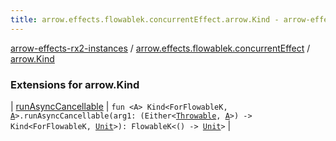 ```yaml
---
title: arrow.effects.flowablek.concurrentEffect.arrow.Kind - arrow-effects-rx2-instances
---
```


[arrow-effects-rx2-instances](../../index.html) / [arrow.effects.flowablek.concurrentEffect](../index.html) / [arrow.Kind](./index.html)

### Extensions for arrow.Kind

| [runAsyncCancellable](run-async-cancellable.html) | `fun <A> Kind<ForFlowableK, `[`A`](run-async-cancellable.html#A)`>.runAsyncCancellable(arg1: (Either<`[`Throwable`](https://kotlinlang.org/api/latest/jvm/stdlib/kotlin/-throwable/index.html)`, `[`A`](run-async-cancellable.html#A)`>) -> Kind<ForFlowableK, `[`Unit`](https://kotlinlang.org/api/latest/jvm/stdlib/kotlin/-unit/index.html)`>): FlowableK<() -> `[`Unit`](https://kotlinlang.org/api/latest/jvm/stdlib/kotlin/-unit/index.html)`>` |

